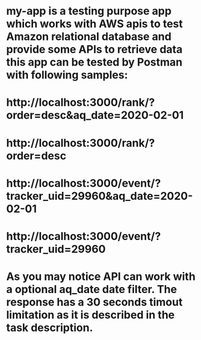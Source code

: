 ﻿# my-app is a testing purpose app which works with AWS apis to test Amazon relational database and provide some APIs to retrieve data this app can be tested by Postman with following samples:
#                          http://localhost:3000/rank/?order=desc&aq_date=2020-02-01
#                          http://localhost:3000/rank/?order=desc
#                          http://localhost:3000/event/?tracker_uid=29960&aq_date=2020-02-01
#                           http://localhost:3000/event/?tracker_uid=29960
# As you may notice API can work with a optional aq_date date filter. The response has a 30 seconds timout limitation as it is described in the task description.
